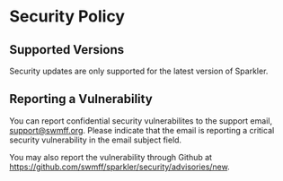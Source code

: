 # Security Policy

## Supported Versions

Security updates are only supported for the latest version of Sparkler.

## Reporting a Vulnerability

You can report confidential security vulnerabilites to the support email, support@swmff.org. Please indicate that the email is reporting a critical security vulnerability in the email subject field.

You may also report the vulnerability through Github at <https://github.com/swmff/sparkler/security/advisories/new>.

